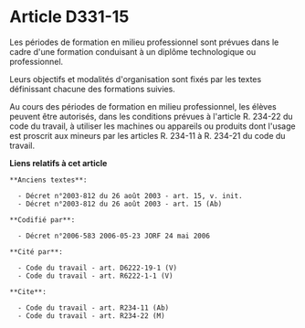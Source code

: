 # Article D331-15

Les périodes de formation en milieu professionnel sont prévues dans le cadre d'une formation conduisant à un diplôme
technologique ou professionnel. 

Leurs objectifs et modalités d'organisation sont fixés par les textes définissant chacune des formations suivies. 

Au cours des périodes de formation en milieu professionnel, les élèves peuvent être autorisés, dans les conditions prévues à
l'article R. 234-22 du code du travail, à utiliser les machines ou appareils ou produits dont l'usage est proscrit aux
mineurs par les articles R. 234-11 à R. 234-21 du code du travail.

**Liens relatifs à cet article**

	**Anciens textes**:

	  - Décret n°2003-812 du 26 août 2003 - art. 15, v. init.
	  - Décret n°2003-812 du 26 août 2003 - art. 15 (Ab)

	**Codifié par**:

	  - Décret n°2006-583 2006-05-23 JORF 24 mai 2006

	**Cité par**:

	  - Code du travail - art. D6222-19-1 (V)
	  - Code du travail - art. R6222-1-1 (V)

	**Cite**:

	  - Code du travail - art. R234-11 (Ab)
	  - Code du travail - art. R234-22 (M)
